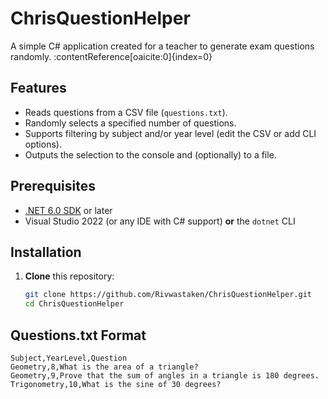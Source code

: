 # ChrisQuestionHelper

A simple C# application created for a teacher to generate exam questions randomly. :contentReference[oaicite:0]{index=0}

## Features

- Reads questions from a CSV file (`questions.txt`).
- Randomly selects a specified number of questions.
- Supports filtering by subject and/or year level (edit the CSV or add CLI options).
- Outputs the selection to the console and (optionally) to a file.

## Prerequisites

- [.NET 6.0 SDK](https://dotnet.microsoft.com/download) or later  
- Visual Studio 2022 (or any IDE with C# support) **or** the `dotnet` CLI

## Installation

1. **Clone** this repository:
   ```bash
   git clone https://github.com/Rivwastaken/ChrisQuestionHelper.git
   cd ChrisQuestionHelper

## Questions.txt Format
```
Subject,YearLevel,Question
Geometry,8,What is the area of a triangle?
Geometry,9,Prove that the sum of angles in a triangle is 180 degrees.
Trigonometry,10,What is the sine of 30 degrees?

